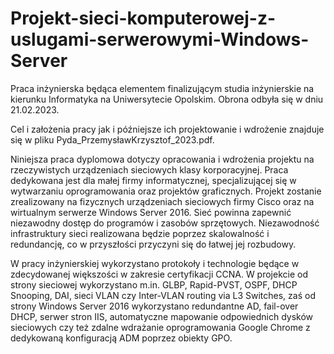 # Projekt-sieci-komputerowej-z-uslugami-serwerowymi-Windows-Server
Praca inżynierska będąca elementem finalizującym studia inżynierskie na kierunku Informatyka na Uniwersytecie Opolskim.
Obrona odbyła się w dniu 21.02.2023.

Cel i założenia pracy jak i późniejsze ich projektowanie i wdrożenie znajduje się w pliku Pyda_PrzemysławKrzysztof_2023.pdf.

Niniejsza praca dyplomowa dotyczy opracowania i wdrożenia projektu na rzeczywistych urządzeniach sieciowych klasy korporacyjnej. Praca dedykowana jest
dla małej firmy informatycznej, specjalizującej się w wytwarzaniu oprogramowania oraz projektów graficznych. Projekt zostanie zrealizowany na fizycznych
urządzeniach sieciowych firmy Cisco oraz na wirtualnym serwerze Windows Server 2016. Sieć powinna zapewnić niezawodny dostęp do programów i zasobów sprzętowych.
Niezawodność infrastruktury sieci realizowana będzie poprzez skalowalność i redundancję, co w przyszłości przyczyni się do łatwej jej rozbudowy.  

W pracy inżynierskiej wykorzystano protokoły i technologie będące w zdecydowanej większości w zakresie certyfikacji CCNA. W projekcie od strony sieciowej wykorzystano m.in. GLBP, Rapid-PVST, OSPF, DHCP Snooping, DAI, sieci VLAN czy Inter-VLAN routing via L3 Switches, zaś od strony Windows Server 2016 wykorzystano redundantne AD, fail-over DHCP, serwer stron IIS, automatyczne mapowanie odpowiednich dysków sieciowych czy też zdalne wdrażanie oprogramowania Google Chrome z dedykowaną konfiguracją ADM poprzez obiekty GPO.


